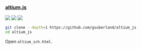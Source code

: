 ### [altium.js](https://github.com/gsuberland/altium_js)

![](https://img.shields.io/github/license/gsuberland/altium_js) [![](https://img.shields.io/github/last-commit/scillidan/altium_js/main)](https://github.com/scillidan/altium_js) ![](https://img.shields.io/badge/Vercel-black?style=flat&logo=Vercel&logoColor=white)

```sh
git clone --depth=1 https://github.com/gsuberland/altium_js
cd altium_js
```

Open `altium_sch.html`.
